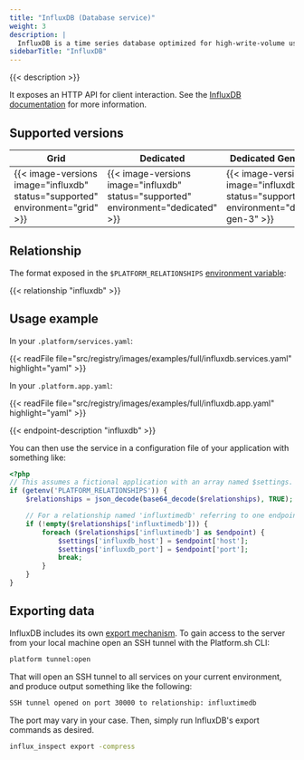 ```yaml
---
title: "InfluxDB (Database service)"
weight: 3
description: |
  InfluxDB is a time series database optimized for high-write-volume use cases such as logs, sensor data, and real-time analytics.
sidebarTitle: "InfluxDB"
---
```


{{< description >}}

It exposes an HTTP API for client interaction. See the [InfluxDB documentation](https://docs.influxdata.com/influxdb) for more information.

## Supported versions

| **Grid** | **Dedicated** | **Dedicated Generation 3** |
|----------------------------------|---------------|---------------|
|  {{< image-versions image="influxdb" status="supported" environment="grid" >}} | {{< image-versions image="influxdb" status="supported" environment="dedicated" >}} | {{< image-versions image="influxdb" status="supported" environment="dedicated-gen-3" >}} |

## Relationship

The format exposed in the ``$PLATFORM_RELATIONSHIPS`` [environment variable](/development/variables.md#platformsh-provided-variables):

{{< relationship "influxdb" >}}

## Usage example

In your `.platform/services.yaml`:

{{< readFile file="src/registry/images/examples/full/influxdb.services.yaml"  highlight="yaml" >}}

In your `.platform.app.yaml`:

{{< readFile file="src/registry/images/examples/full/influxdb.app.yaml" highlight="yaml" >}}

{{< endpoint-description "influxdb" >}}

You can then use the service in a configuration file of your application with something like:

```php
<?php
// This assumes a fictional application with an array named $settings.
if (getenv('PLATFORM_RELATIONSHIPS')) {
	$relationships = json_decode(base64_decode($relationships), TRUE);

	// For a relationship named 'influxtimedb' referring to one endpoint.
	if (!empty($relationships['influxtimedb'])) {
		foreach ($relationships['influxtimedb'] as $endpoint) {
			$settings['influxdb_host'] = $endpoint['host'];
			$settings['influxdb_port'] = $endpoint['port'];
			break;
		}
	}
}
```

## Exporting data

InfluxDB includes its own [export mechanism](https://docs.influxdata.com/influxdb/v1.2/tools/influx_inspect/).  To gain access to the server from your local machine open an SSH tunnel with the Platform.sh CLI:

```bash
platform tunnel:open
```

That will open an SSH tunnel to all services on your current environment, and produce output something like the following:

```bash
SSH tunnel opened on port 30000 to relationship: influxtimedb
```

The port may vary in your case.  Then, simply run InfluxDB's export commands as desired.

```bash
influx_inspect export -compress
```
